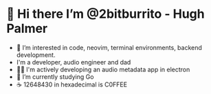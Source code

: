 # 👋 Hi there I’m @2bitburrito - Hugh Palmer 
- 👀 I’m interested in code, neovim, terminal environments, backend development.
- I'm a developer, audio engineer and dad
- 🧑‍💻 I'm actively developing an audio metadata app in electron
- 🌱 I’m currently studying Go
- ☕ 12648430 in hexadecimal is C0FFEE

<!---
2bitburrito/2bitburrito is a ✨ special ✨ repository because its `README.md` (this file) appears on your GitHub profile.
You can click the Preview link to take a look at your changes.
--->
